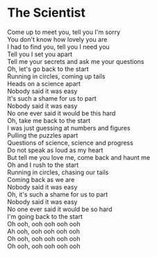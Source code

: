 # The Scientist

Come up to meet you, tell you I'm sorry  
You don't know how lovely you are  
I had to find you, tell you I need you  
Tell you I set you apart  
Tell me your secrets and ask me your questions  
Oh, let's go back to the start  
Running in circles, coming up tails  
Heads on a science apart  
Nobody said it was easy  
It's such a shame for us to part  
Nobody said it was easy  
No one ever said it would be this hard  
Oh, take me back to the start  
I was just guessing at numbers and figures  
Pulling the puzzles apart  
Questions of science, science and progress  
Do not speak as loud as my heart  
But tell me you love me, come back and haunt me  
Oh and I rush to the start  
Running in circles, chasing our tails  
Coming back as we are  
Nobody said it was easy  
Oh, it's such a shame for us to part  
Nobody said it was easy  
No one ever said it would be so hard  
I'm going back to the start  
Oh ooh, ooh ooh ooh ooh  
Ah ooh, ooh ooh ooh ooh  
Oh ooh, ooh ooh ooh ooh  
Oh ooh, ooh ooh ooh ooh
